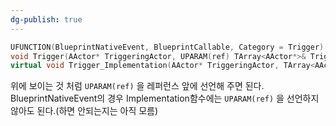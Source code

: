 ```yaml
---
dg-publish: true
---
```



```cpp
UFUNCTION(BlueprintNativeEvent, BlueprintCallable, Category = Trigger)
void Trigger(AActor* TriggeringActor, UPARAM(ref) TArray<AActor*>& TriggerTargets);
virtual void Trigger_Implementation(AActor* TriggeringActor, TArray<AActor*>& TriggerTargets);
```
위에 보이는 것 처럼 `UPARAM(ref)` 을 레퍼런스 앞에 선언해 주면 된다. BlueprintNativeEvent의 경우 Implementation함수에는 `UPARAM(ref)` 을 선언하지 않아도 된다.(하면 안되는지는 아직 모름)